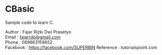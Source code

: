 # CBasic

Sample code to learn C.

Author : Fajar Rizki Dwi Prasetyo <br />
Email  : fajarrdp@gmail.com <br />
Phone  : 089663159652 <br />
Facebook : https://facebook.com/SUPERBIN
Reference : tutorialspoint.com
